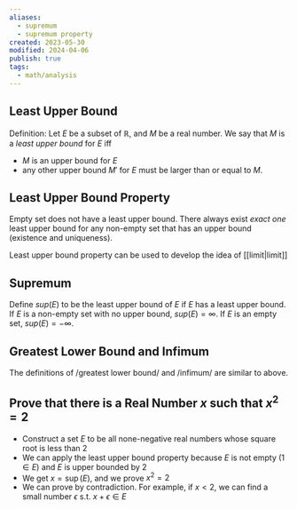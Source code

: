 ```yaml
---
aliases:
  - supremum
  - supremum property
created: 2023-05-30
modified: 2024-04-06
publish: true
tags:
  - math/analysis
---
```

## Least Upper Bound
Definition: Let $E$ be a subset of $\mathbb{R}$, and $M$ be a real number. We say that $M$ is a _least upper bound_ for $E$ iff
- $M$ is an upper bound for $E$
- any other upper bound $M'$ for $E$ must be larger than or equal to $M$.

## Least Upper Bound Property
Empty set does not have a least upper bound.
There always exist *exact one* least upper bound for any non-empty set that has an upper bound (existence and uniqueness).

Least upper bound property can be used to develop the idea of [[limit|limit]]

## Supremum
Define $sup(E)$ to be the least upper bound of $E$ if $E$ has a least upper bound.
If $E$ is a non-empty set with no upper bound, $sup(E) = \infty$.
If $E$ is an empty set, $sup(E) = -\infty$.

## Greatest Lower Bound and Infimum
The definitions of /greatest lower bound/ and /infimum/ are similar to above.

## Prove that there is a Real Number $x$ such that $x^2 = 2$
- Construct a set $E$ to be all none-negative real numbers whose square root is less than 2
- We can apply the least upper bound property because $E$ is not empty ($1 \in E$) and $E$ is upper bounded by 2
- We get $x = \sup(E)$, and we prove $x^2 = 2$
- We can prove by contradiction.
  For example, if $x < 2$, we can find a small number $\epsilon$ s.t. $x + \epsilon \in E$